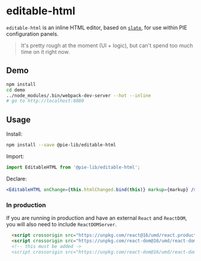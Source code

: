 # editable-html

`editable-html` is an inline HTML editor, based on [`slate`](https://github.com/ianstormtaylor/slate), for use within PIE configuration panels.

> It's pretty rough at the moment (UI + logic), but can't spend too much time on it right now.

## Demo

```bash
npm install
cd demo
../node_modules/.bin/webpack-dev-server --hot --inline
# go to http://localhost:8080
```

## Usage

Install:

```bash
npm install --save @pie-lib/editable-html
```

Import:

```js
import EditableHTML from '@pie-lib/editable-html';
```

Declare:

```jsx
<EditableHTML onChange={this.htmlChanged.bind(this)} markup={markup} />
```

### In production

If you are running in production and have an external `React` and `ReactDOM`, you will also need to include `ReactDOMServer`.

```html
  <script crossorigin src="https://unpkg.com/react@16/umd/react.production.min.js"></script>
  <script crossorigin src="https://unpkg.com/react-dom@16/umd/react-dom.production.min.js"></script>
  <!-- this must be added ->
  <script crossorigin src="https://unpkg.com/react-dom@16/umd/react-dom-server.browser.production.min.js"></script>
```

